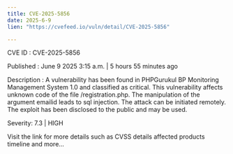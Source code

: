 ```yaml
---
title: CVE-2025-5856
date: 2025-6-9
lien: "https://cvefeed.io/vuln/detail/CVE-2025-5856"

---
```


CVE ID : CVE-2025-5856

Published :  June 9
2025
3:15 a.m. | 5 hours
55 minutes ago

Description : A vulnerability has been found in PHPGurukul BP Monitoring Management System 1.0 and classified as critical. This vulnerability affects unknown code of the file /registration.php. The manipulation of the argument emailid leads to sql injection. The attack can be initiated remotely. The exploit has been disclosed to the public and may be used.

Severity: 7.3 | HIGH

Visit the link for more details
such as CVSS details
affected products
timeline
and more...
